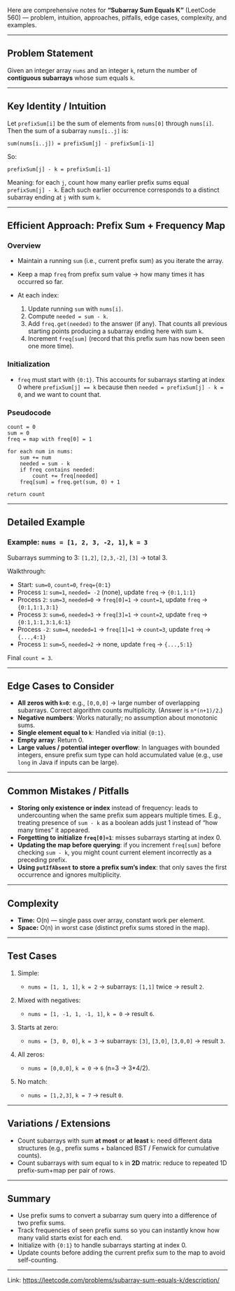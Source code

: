 Here are comprehensive notes for **“Subarray Sum Equals K”** (LeetCode 560) — problem, intuition, approaches, pitfalls, edge cases, complexity, and examples.

---

## Problem Statement

Given an integer array `nums` and an integer `k`, return the number of **contiguous subarrays** whose sum equals `k`.

---

## Key Identity / Intuition

Let `prefixSum[i]` be the sum of elements from `nums[0]` through `nums[i]`.
Then the sum of a subarray `nums[i..j]` is:

```
sum(nums[i..j]) = prefixSum[j] - prefixSum[i-1]
```

So:

```
prefixSum[j] - k = prefixSum[i-1]
```

Meaning: for each `j`, count how many earlier prefix sums equal `prefixSum[j] - k`. Each such earlier occurrence corresponds to a distinct subarray ending at `j` with sum `k`.

---

## Efficient Approach: Prefix Sum + Frequency Map

### Overview

* Maintain a running `sum` (i.e., current prefix sum) as you iterate the array.
* Keep a map `freq` from prefix sum value → how many times it has occurred so far.
* At each index:

  1. Update running `sum` with `nums[i]`.
  2. Compute `needed = sum - k`.
  3. Add `freq.get(needed)` to the answer (if any). That counts all previous starting points producing a subarray ending here with sum `k`.
  4. Increment `freq[sum]` (record that this prefix sum has now been seen one more time).

### Initialization

* `freq` must start with `{0:1}`.
  This accounts for subarrays starting at index 0 where `prefixSum[j] == k` because then `needed = prefixSum[j] - k = 0`, and we want to count that.

### Pseudocode

```
count = 0
sum = 0
freq = map with freq[0] = 1

for each num in nums:
    sum += num
    needed = sum - k
    if freq contains needed:
        count += freq[needed]
    freq[sum] = freq.get(sum, 0) + 1

return count
```

---

## Detailed Example

### Example: `nums = [1, 2, 3, -2, 1]`, `k = 3`

Subarrays summing to 3: `[1,2]`, `[2,3,-2]`, `[3]` → total 3.

Walkthrough:

* Start: `sum=0`, `count=0`, `freq={0:1}`
* Process `1`: `sum=1`, `needed= -2` (none), update `freq` → `{0:1,1:1}`
* Process `2`: `sum=3`, `needed=0` → `freq[0]=1` → `count=1`, update `freq` → `{0:1,1:1,3:1}`
* Process `3`: `sum=6`, `needed=3` → `freq[3]=1` → `count=2`, update `freq` → `{0:1,1:1,3:1,6:1}`
* Process `-2`: `sum=4`, `needed=1` → `freq[1]=1` → `count=3`, update `freq` → `{...,4:1}`
* Process `1`: `sum=5`, `needed=2` → none, update `freq` → `{...,5:1}`

Final `count = 3`.

---

## Edge Cases to Consider

* **All zeros with `k=0`**: e.g., `[0,0,0]` → large number of overlapping subarrays. Correct algorithm counts multiplicity. (Answer is `n*(n+1)/2`.)
* **Negative numbers**: Works naturally; no assumption about monotonic sums.
* **Single element equal to `k`**: Handled via initial `{0:1}`.
* **Empty array**: Return 0.
* **Large values / potential integer overflow**: In languages with bounded integers, ensure prefix sum type can hold accumulated value (e.g., use `long` in Java if inputs can be large).

---

## Common Mistakes / Pitfalls

* **Storing only existence or index** instead of frequency: leads to undercounting when the same prefix sum appears multiple times.
  E.g., treating presence of `sum - k` as a boolean adds just 1 instead of “how many times” it appeared.
* **Forgetting to initialize `freq[0]=1`**: misses subarrays starting at index 0.
* **Updating the map before querying**: if you increment `freq[sum]` before checking `sum - k`, you might count current element incorrectly as a preceding prefix.
* **Using `putIfAbsent` to store a prefix sum’s index**: that only saves the first occurrence and ignores multiplicity.

---

## Complexity

* **Time:** O(n) — single pass over array, constant work per element.
* **Space:** O(n) in worst case (distinct prefix sums stored in the map).

---

## Test Cases

1. Simple:

   * `nums = [1, 1, 1]`, `k = 2` → subarrays: `[1,1]` twice → result `2`.
2. Mixed with negatives:

   * `nums = [1, -1, 1, -1, 1]`, `k = 0` → result `6`.
3. Starts at zero:

   * `nums = [3, 0, 0]`, `k = 3` → subarrays: `[3]`, `[3,0]`, `[3,0,0]` → result `3`.
4. All zeros:

   * `nums = [0,0,0]`, `k = 0` → `6` (n=3 → 3\*4/2).
5. No match:

   * `nums = [1,2,3]`, `k = 7` → result `0`.

---

## Variations / Extensions

* Count subarrays with sum **at most** or **at least** `k`: need different data structures (e.g., prefix sums + balanced BST / Fenwick for cumulative counts).
* Count subarrays with sum equal to `k` in **2D** matrix: reduce to repeated 1D prefix-sum+map per pair of rows.

---

## Summary

* Use prefix sums to convert a subarray sum query into a difference of two prefix sums.
* Track frequencies of seen prefix sums so you can instantly know how many valid starts exist for each end.
* Initialize with `{0:1}` to handle subarrays starting at index 0.
* Update counts before adding the current prefix sum to the map to avoid self-counting.

---

Link: https://leetcode.com/problems/subarray-sum-equals-k/description/
